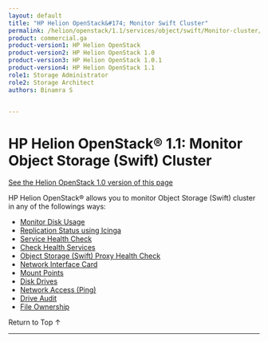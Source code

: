 ```yaml
---
layout: default
title: "HP Helion OpenStack&#174; Monitor Swift Cluster"
permalink: /helion/openstack/1.1/services/object/swift/Monitor-cluster/
product: commercial.ga
product-version1: HP Helion OpenStack
product-version2: HP Helion OpenStack 1.0
product-version3: HP Helion OpenStack 1.0.1
product-version4: HP Helion OpenStack 1.1
role1: Storage Administrator
role2: Storage Architect
authors: Binamra S


---
```

<!--UNDER REVISION-->

<script>

function PageRefresh {
onLoad="window.refresh"
}

PageRefresh();

</script>

<!--
<p style="font-size: small;"> <a href="/helion/openstack/1.1/services/object/overview/">&#9664; PREV</a> | <a href="/helion/openstack/1.1/services/overview/">&#9650; UP</a> | <a href=" /helion/openstack/1.1/services/swift/deployment/"> NEXT &#9654</a> </p>-->


# HP Helion OpenStack&#174; 1.1: Monitor Object Storage (Swift) Cluster
[See the Helion OpenStack 1.0 version of this page](/helion/openstack/services/object/swift/Monitor-cluster/)

HP Helion OpenStack&reg; allows you to monitor Object Storage (Swift) cluster in any of the followings ways:


* [Monitor Disk Usage]( /helion/openstack/1.1/services/object/swift/Monitor-disk/)
* [Replication Status using Icinga](/helion/openstack/1.1/services/object/swift/replica-status/)
* [Service Health Check](/helion/openstack/1.1/services/object/swift/health-check/)
* [Check Health Services](/helion/openstack/1.1/services/object/swift/health-swift-services/)
* [Object Storage (Swift) Proxy Health Check]( /helion/openstack/1.1/services/object/swift/monitor-swift-proxy-health-checks/)
* [Network Interface Card](/helion/openstack/1.1/services/object/swift/monitor-speed-of-NIC/)
* [Mount Points](/helion/openstack/1.1/services/object/swift/mount-points/)
* [Disk Drives](/helion/openstack/1.1/services/object/swift/disk-drive/)
* [Network Access (Ping)](/helion/openstack/1.1/services/object/swift/monitor-network-access-ping/)
* [Drive Audit]( /helion/openstack/1.1/services/object/swift/monitor-swift-drive-audit/)
* [File Ownership](/helion/openstack/1.1/services/object/swift/file-ownership/)


<a href="#top" style="padding:14px 0px 14px 0px; text-decoration: none;"> Return to Top &#8593; </a>

----

